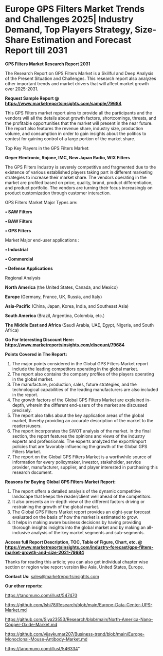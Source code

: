 # Europe GPS Filters Market Trends and Challenges 2025| Industry Demand, Top Players Strategy, Size-Share Estimation and Forecast Report till 2031

<strong>GPS Filters Market Research Report 2031</strong>

The Research Report on GPS Filters Market is a Skillful and Deep Analysis of the Present Situation and Challenges. This research report also analyzes other important trends and market drivers that will affect market growth over 2025-2031.

<strong>Request Sample Report @ <a href=https://www.marketreportsinsights.com/sample/79684>https://www.marketreportsinsights.com/sample/79684</a></strong>

This GPS Filters market report aims to provide all the participants and the vendors will all the details about growth factors, shortcomings, threats, and the profitable opportunities that the market will present in the near future. The report also features the revenue share, industry size, production volume, and consumption in order to gain insights about the politics to contest for gaining control of a large portion of the market share.

Top Key Players in the GPS Filters Market:

<strong>Geyer Electronic, Rojone, IMC, New Japan Radio, WIX Filters</strong>

The GPS Filters Industry is severely competitive and fragmented due to the existence of various established players taking part in different marketing strategies to increase their market share. The vendors operating in the market are profiled based on price, quality, brand, product differentiation, and product portfolio. The vendors are turning their focus increasingly on product customization through customer interaction.

GPS Filters Market Major Types are:

<strong>• SAW Filters

• BAW Filters

• GPS Filters</strong>

Market Major end-user applications :

<strong>• Industrial

• Commercial

• Defense Applications</strong>

Regional Analysis

</u><strong><b>North America</b></strong> (the United States, Canada, and Mexico)

<strong><b>Europe </b></strong>(Germany, France, UK, Russia, and Italy)

<strong><b>Asia-Pacific</b></strong> (China, Japan, Korea, India, and Southeast Asia)

<strong><b>South America</b></strong> (Brazil, Argentina, Colombia, etc.)

<strong><b>The Middle East and Africa</b></strong> (Saudi Arabia, UAE, Egypt, Nigeria, and South Africa)

<strong>Go For Interesting Discount Here: <a href=https://www.marketreportsinsights.com/discount/79684>https://www.marketreportsinsights.com/discount/79684</a></strong>

<strong>Points Covered in The Report:</strong>
<ol>
  <li>The major points considered in the Global GPS Filters Market report include the leading competitors operating in the global market.</li>
  <li>The report also contains the company profiles of the players operating in the global market.</li>
  <li>The manufacture, production, sales, future strategies, and the technological capabilities of the leading manufacturers are also included in the report.</li>
  <li>The growth factors of the Global GPS Filters Market are explained in-depth, wherein the different end-users of the market are discussed precisely.</li>
  <li>The report also talks about the key application areas of the global market, thereby providing an accurate description of the market to the readers/users.</li>
  <li>The report incorporates the SWOT analysis of the market. In the final section, the report features the opinions and views of the industry experts and professionals. The experts analyzed the export/import policies that are favorably influencing the growth of the Global GPS Filters Market.</li>
  <li>The report on the Global GPS Filters Market is a worthwhile source of information for every policymaker, investor, stakeholder, service provider, manufacturer, supplier, and player interested in purchasing this research document.</li>
</ol>
<strong>Reasons for Buying Global GPS Filters Market Report:</strong>

<ol>
  <li>The report offers a detailed analysis of the dynamic competitive landscape that keeps the reader/client well ahead of the competitors.</li>
  <li>It also presents an in-depth view of the different factors driving or restraining the growth of the global market.</li>
  <li>The Global GPS Filters Market report provides an eight-year forecast evaluated on the basis of how the market is estimated to grow.</li>
  <li>It helps in making aware business decisions by having providing thorough insights insights into the global market and by making an all-inclusive analysis of the key market segments and sub-segments.</li>
</ol>
<strong>Access full Report Description, TOC, Table of Figure, Chart, etc. @ <a href=https://www.marketreportsinsights.com/industry-forecast/gps-filters-market-growth-and-size-2021-79684>https://www.marketreportsinsights.com/industry-forecast/gps-filters-market-growth-and-size-2021-79684</a></strong>


Thanks for reading this article; you can also get individual chapter wise section or region wise report version like Asia, United States, Europe.

<strong>Contact Us:</strong>
sales@marketreportsinsights.com

<strong>Our other reports:</strong>

<a href=https://tanomuno.com/illust/547470>https://tanomuno.com/illust/547470</a>

<a href=https://github.com/Ishi78/Research/blob/main/Europe-Data-Center-UPS-Market.md>https://github.com/Ishi78/Research/blob/main/Europe-Data-Center-UPS-Market.md</a>

<a href=https://github.com/Siya23553/Research/blob/main/North-America-Nano-Copper-Oxide-Market.md>https://github.com/Siya23553/Research/blob/main/North-America-Nano-Copper-Oxide-Market.md</a>

<a href=https://github.com/vijaykumar207/Business-trend/blob/main/Europe-Monoclonal-Mouse-Antibody-Market.md>https://github.com/vijaykumar207/Business-trend/blob/main/Europe-Monoclonal-Mouse-Antibody-Market.md</a>

<a href=https://tanomuno.com/illust/546334>https://tanomuno.com/illust/546334</a>"
